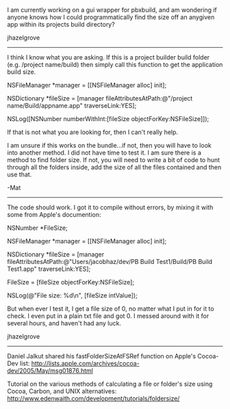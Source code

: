I am currently working on a gui wrapper for pbxbuild, and am wondering if anyone knows how I could programmatically find the size off an anygiven app within its projects build directory?

jhazelgrove

----

I think I know what you are asking. If this is a project builder build folder (e.g. /project name/build) then simply call this function to get the application build size.

NSFileManager *manager = [[NSFileManager alloc] init];

NSDictionary *fileSize = [manager fileAttributesAtPath:@"/project name/Build/appname.app" traverseLink:YES];

NSLog([NSNumber numberWithInt:[fileSize objectForKey:NSFileSize]]);

If that is not what you are looking for, then I can't really help.

I am unsure if this works on the bundle...if not, then you will have to look into another method. I did not have time to test it. I am sure there is a method to find folder size. If not, you will need to write a bit of code to hunt through all the folders inside, add the size of all the files contained and then use that.

-Mat

----


The code should work. I got it to compile without errors, by mixing it with some from Apple's documention:


NSNumber *FileSize;

NSFileManager *manager = [[NSFileManager alloc] init];

NSDictionary *fileSize = [manager fileAttributesAtPath:@"Users/jacobhaz/dev/PB Build Test1/Build/PB Build Test1.app" traverseLink:YES];

FileSize = [fileSize objectForKey:NSFileSize];

NSLog(@"File size: %d\n", [fileSize intValue]);



But when ever I test it, I get a file size of 0, no matter what I put in for it to check. I even put in a plain txt file and got 0. I messed around with it for several hours, and haven't had any luck.

jhazelgrove

----

Daniel Jalkut shared his fastFolderSizeAtFSRef function on Apple's Cocoa-Dev list: http://lists.apple.com/archives/cocoa-dev/2005/May/msg01876.html

Tutorial on the various methods of calculating a file or folder's size using Cocoa, Carbon, and UNIX alternatives: http://www.edenwaith.com/development/tutorials/foldersize/
